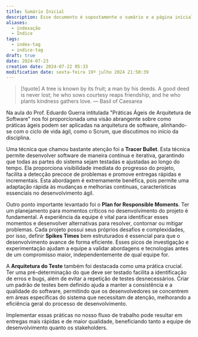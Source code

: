 ```yaml
---
title: Sumário Inicial
description: Esse documento é supostamente o sumário e a página inicial de todo o meu site baseado nas anotações do Obsidian.
aliases:
  - indexação
  - Índice
tags:
  - index-tag
  - indice-tag
draft: true
date: 2024-07-23
creation date: 2024-07-22 05:33
modification date: sexta-feira 19º julho 2024 21:50:39
---
```


> [!quote] A tree is known by its fruit; a man by his deeds. A good deed is never lost; he who sows courtesy reaps friendship, and he who plants kindness gathers love.
> — Basil of Caesarea



Na aula do Prof. Eduardo Guerra intitulada "Práticas Ágeis de Arquitetura de Software" nos foi proporcionada uma visão abrangente sobre como práticas ágeis podem ser aplicadas na arquitetura de software, alinhando-se com o ciclo de vida ágil, como o Scrum, que discutimos no início da disciplina.

Uma técnica que chamou bastante atenção foi a **Tracer Bullet**. Esta técnica permite desenvolver software de maneira contínua e iterativa, garantindo que todas as partes do sistema sejam testadas e ajustadas ao longo do tempo. Ela proporciona visibilidade imediata do progresso do projeto, facilita a detecção precoce de problemas e promove entregas rápidas e incrementais. Esta abordagem é extremamente benéfica, pois permite uma adaptação rápida às mudanças e melhorias contínuas, características essenciais no desenvolvimento ágil.

Outro ponto importante levantado foi o **Plan for Responsible Moments**. Ter um planejamento para momentos críticos no desenvolvimento do projeto é fundamental. A experiência da equipe é vital para identificar esses momentos e desenvolver alternativas para resolver, contornar ou mitigar problemas. Cada projeto possui seus próprios desafios e complexidades, por isso, definir **Spikes Times** bem estruturados é essencial para que o desenvolvimento avance de forma eficiente. Esses picos de investigação e experimentação ajudam a equipe a validar abordagens e tecnologias antes de um compromisso maior, independentemente de qual equipe for.

A **Arquitetura do Teste** também foi destacada como uma prática crucial. Ter uma pré-determinação do que deve ser testado facilita a identificação de erros e bugs, além de evitar a repetição de testes desnecessários. Criar um padrão de testes bem definido ajuda a manter a consistência e a qualidade do software, permitindo que os desenvolvedores se concentrem em áreas específicas do sistema que necessitam de atenção, melhorando a eficiência geral do processo de desenvolvimento.

Implementar essas práticas no nosso fluxo de trabalho pode resultar em entregas mais rápidas e de maior qualidade, beneficiando tanto a equipe de desenvolvimento quanto os stakeholders.